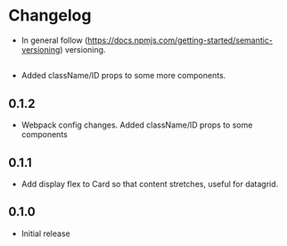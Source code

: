 # Changelog

* In general follow (https://docs.npmjs.com/getting-started/semantic-versioning) versioning.

## <next>
* Added className/ID props to some more components.

## 0.1.2
* Webpack config changes. Added className/ID props to some components

## 0.1.1
* Add display flex to Card so that content stretches, useful for datagrid.

## 0.1.0
* Initial release
